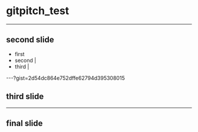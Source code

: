 # gitpitch_test

---

## second slide

- first
- second |
- third |

---?gist=2d54dc864e752dffe62794d395308015

## third slide

---

## final slide
